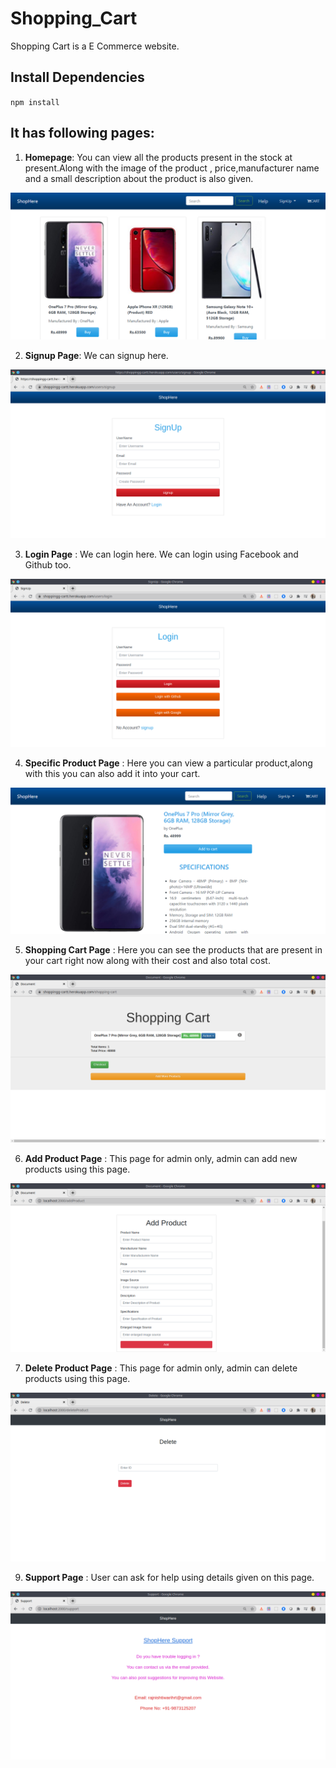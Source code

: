 # Shopping_Cart
Shopping Cart is a E Commerce website. 

## Install Dependencies
`npm install`

## It has following pages:
1. **Homepage**: You can view all the products present in the stock at present.Along with the image of the product , price,manufacturer name and a small description about the product is also given.

![Homepage](https://github.com/rajnish1999/Shopping_Cart/blob/master/public/images/website_pictures/landingPage.png)

2. **Signup Page**: We can signup here.

![signUp](https://github.com/rajnish1999/Shopping_Cart/blob/master/public/images/website_pictures/signUp.png)

3. **Login Page** : We can login here. We can login using Facebook and Github too.

![login](https://github.com/rajnish1999/Shopping_Cart/blob/master/public/images/website_pictures/login.png)

4. **Specific Product Page** : Here you can view a particular product,along with this you can also add it into your cart.

![specific_product_page](https://github.com/rajnish1999/Shopping_Cart/blob/master/public/images/website_pictures/specificProduct.png)

5. **Shopping Cart Page** : Here you can see the products that are present in your cart right now along with their cost and also total cost.

![cart](https://github.com/rajnish1999/Shopping_Cart/blob/master/public/images/website_pictures/cart.png)

6. **Add Product Page** : This page for admin only, admin can add new products using this page.

![add](https://github.com/rajnish1999/Shopping_Cart/blob/master/public/images/website_pictures/addProduct.png)


7. **Delete Product Page** : This page for admin only, admin can delete products using this page.

![delete](https://github.com/rajnish1999/Shopping_Cart/blob/master/public/images/website_pictures/deleteProduct.png)

9. **Support Page** : User can ask for help using details given on this page.

![support](https://github.com/rajnish1999/Shopping_Cart/blob/master/public/images/website_pictures/support.png)

